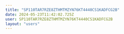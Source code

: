 ```yaml
---
title: "SP110TAR7RZE8ZTHMTMZYN76KT4440CS1KADFCG2B"
date: 2024-05-23T11:42:02.725Z
user: SP110TAR7RZE8ZTHMTMZYN76KT4440CS1KADFCG2B
layout: "users"
---
```

    